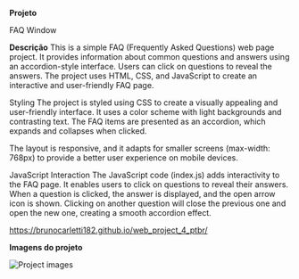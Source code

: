 **Projeto**

FAQ Window

**Descrição**
This is a simple FAQ (Frequently Asked Questions) web page project. 
It provides information about common questions and answers using an accordion-style interface. 
Users can click on questions to reveal the answers. The project uses HTML, CSS, and JavaScript 
to create an interactive and user-friendly FAQ page.

Styling
The project is styled using CSS to create a visually appealing and user-friendly interface. 
It uses a color scheme with light backgrounds and contrasting text. The FAQ items are presented as an accordion, 
which expands and collapses when clicked.

The layout is responsive, and it adapts for smaller screens (max-width: 768px) to provide a better user experience on mobile devices.

JavaScript Interaction
The JavaScript code (index.js) adds interactivity to the FAQ page. It enables users to click on questions to reveal their answers. 
When a question is clicked, the answer is displayed, and the open arrow icon is shown. 
Clicking on another question will close the previous one and open the new one, creating a smooth accordion effect.

https://brunocarletti182.github.io/web_project_4_ptbr/

**Imagens do projeto**

![Project images](./images/desktop-phone-sample.jpg)



